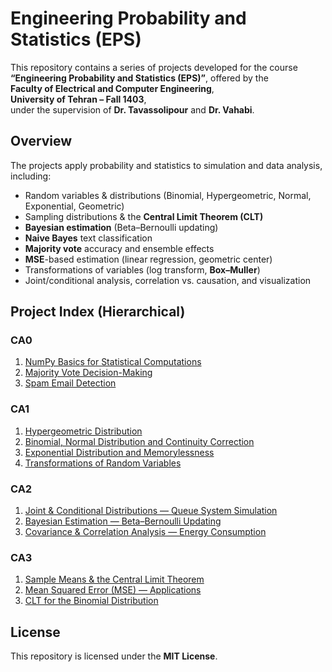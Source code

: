 ﻿
# Engineering Probability and Statistics (EPS)

This repository contains a series of projects developed for the course  
**“Engineering Probability and Statistics (EPS)”**, offered by the  
**Faculty of Electrical and Computer Engineering**,  
**University of Tehran – Fall 1403**,  
under the supervision of **Dr. Tavassolipour** and **Dr. Vahabi**.

## Overview

The projects apply probability and statistics to simulation and data analysis, including:
- Random variables & distributions (Binomial, Hypergeometric, Normal, Exponential, Geometric)
- Sampling distributions & the **Central Limit Theorem (CLT)**
- **Bayesian estimation** (Beta–Bernoulli updating)
- **Naive Bayes** text classification
- **Majority vote** accuracy and ensemble effects
- **MSE**-based estimation (linear regression, geometric center)
- Transformations of variables (log transform, **Box–Muller**)
- Joint/conditional analysis, correlation vs. causation, and visualization

## Project Index (Hierarchical)

### CA0
1. [NumPy Basics for Statistical Computations](https://github.com/ParsaBukani/Engineering-Probability-and-Statistics-EPS-/tree/main/NumPy%20Basics%20for%20Statistical%20Computations)
2. [Majority Vote Decision-Making](https://github.com/ParsaBukani/Engineering-Probability-and-Statistics-EPS-/tree/main/Majority%20Vote%20Decision-Making)
3. [Spam Email Detection](https://github.com/ParsaBukani/Engineering-Probability-and-Statistics-EPS-/tree/main/Spam%20Email%20Detection)

### CA1
1. [Hypergeometric Distribution](CA1/01-Hypergeometric/)
2. [Binomial, Normal Distribution and Continuity Correction](CA1/02-Binomial-Normal-Continuity/)
3. [Exponential Distribution and Memorylessness](CA1/03-Exponential-Memoryless/)
4. [Transformations of Random Variables](CA1/04-Transformations/)

### CA2
1. [Joint & Conditional Distributions — Queue System Simulation](CA2/01-Joint-Conditional-Queue/)
2. [Bayesian Estimation — Beta–Bernoulli Updating](CA2/02-Bayesian-Estimation/)
3. [Covariance & Correlation Analysis — Energy Consumption](CA2/03-Covariance-Correlation/)

### CA3
1. [Sample Means & the Central Limit Theorem](CA3/01-CLT-Sampling-Means/)
2. [Mean Squared Error (MSE) — Applications](CA3/02-MSE-Applications/)
3. [CLT for the Binomial Distribution](CA3/03-CLT-Binomial/)

## License

This repository is licensed under the **MIT License**.

